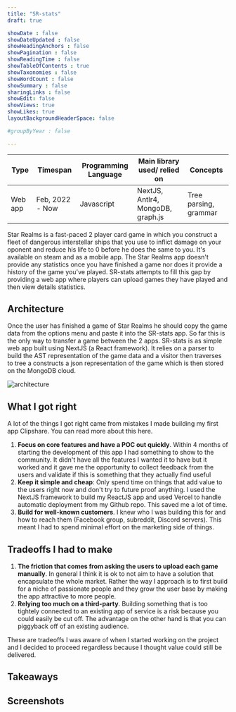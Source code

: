 ```yaml
---
title: "SR-stats"
draft: true

showDate : false
showDateUpdated : false
showHeadingAnchors : false
showPagination : false
showReadingTime : false
showTableOfContents : true
showTaxonomies : false 
showWordCount : false
showSummary : false
sharingLinks : false
showEdit: false
showViews: true
showLikes: true
layoutBackgroundHeaderSpace: false

#groupByYear : false

---
```


| Type | Timespan | Programming Language | Main library used/ relied on | Concepts |
|------|----------|----------------------|------------------------------|----------|
| Web app | Feb, 2022 - Now |  Javascript | NextJS, Antlr4, MongoDB, graph.js | Tree parsing, grammar |


Star Realms is a fast-paced 2 player card game in which you construct a fleet of dangerous interstellar ships that you
use to inflict damage on your oponent and reduce his life to 0 before he does the same to you. It's available on steam
and as a mobile app.
The Star Realms app doesn't provide any statistics once you have finished a game nor does it provide a history
of the game you've played.
SR-stats attempts to fill this gap by providing a web app where players can upload games they have played and
then view details statistics.

## Architecture
Once the user has finished a game of Star Realms he should copy the game data from the options menu and paste it
into the SR-stats app. So far this is the only way to transfer a game between the 2 apps. 
SR-stats is as simple web app built using NextJS (a React framework). It relies on a parser to build the AST representation
of the game data and a visitor then traverses to tree a constructs a json representation of the game which is
then stored on the MongoDB cloud.

![architecture](/img/arch-srstats.png)

## What I got right

A lot of the things I got right came from mistakes I made building my first app Clipshare. You can read more about this here.

1. **Focus on core features and have a POC out quickly**. Within 4 months of starting the development of this app I had 
something to show to the community. It didn't have all the features I wanted it to have but it worked and it gave me the 
opportunity to collect feedback from the users and validate if this is something that they actually find useful
2. **Keep it simple and cheap**: Only spend time on things that add value to the users right now and don't try to future
proof anything. I used the NextJS framework to build my ReactJS app and used Vercel to handle automatic deployment from
my Github repo. This saved me a lot of time.
3. **Build for well-known customers**. I knew who I was building this for and how to reach them (Facebook group, subreddit,
Discord servers). This meant I had to spend minimal effort on the marketing side of things.

## Tradeoffs I had to make

1. **The friction that comes from asking the users to upload each game manually**. In general I think it is ok to not aim
to have a solution that encapsulate the whole market. Rather the way I approach is to first build for a niche of passionate
people and they grow the user base by making the app attractive to more people.
2. **Relying too much on a third-party**. Building something that is too tightely connected to an existing app of service is
a risk because you could easily be cut off. The advantage on the other hand is that you can piggyback off of an existing audience.

These are tradeoffs I was aware of when I started working on the project and I decided to proceed regardless because
I thought value could still be delivered.

## Takeaways

## Screenshots